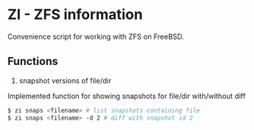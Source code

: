 ZI - ZFS information
====================

Convenience script for working with ZFS on FreeBSD.

Functions
---------

1. snapshot versions of file/dir

Implemented function for showing snapshots for 
file/dir with/without diff

```sh
$ zi snaps <filename> # list snapshots containing file
$ zi snaps <filename> -d 2 # diff with snapshot id 2
```